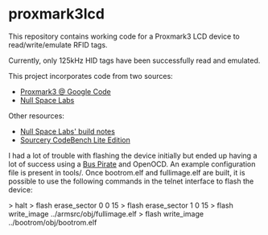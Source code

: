 proxmark3lcd
============

This repository contains working code for a Proxmark3 LCD device to read/write/emulate RFID tags.

Currently, only 125kHz HID tags have been successfully read and emulated.

This project incorporates code from two sources:

* [Proxmark3 @ Google Code](http://proxmark3.googlecode.com/svn/trunk)
* [Null Space Labs](http://www.032.la/svn/listing.php?repname=032&path=%2FProxmark3_LCD%2F&#abd4e46d7a5c837f8242ea2665ca5d50d)

Other resources: 
* [Null Space Labs' build notes](http://wiki.032.la/nsl/Proxmark3_LCD)
* [Sourcery CodeBench Lite Edition](http://www.mentor.com/embedded-software/sourcery-tools/sourcery-codebench/editions/lite-edition/)

I had a lot of trouble with flashing the device initially but ended up having a lot of success using a [Bus Pirate](http://dangerousprototypes.com/docs/Bus_Pirate) and OpenOCD. An example configuration file is present in tools/. Once bootrom.elf and fullimage.elf are built, it is possible to use the following commands in the telnet interface to flash the device:

\> halt
\> flash erase\_sector 0 0 15
\> flash erase\_sector 1 0 15
\> flash write\_image ../armsrc/obj/fullimage.elf
\> flash write\_image ../bootrom/obj/bootrom.elf

